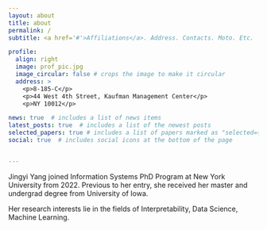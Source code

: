 ```yaml
---
layout: about
title: about
permalink: /
subtitle: <a href='#'>Affiliations</a>. Address. Contacts. Moto. Etc.

profile:
  align: right
  image: prof_pic.jpg
  image_circular: false # crops the image to make it circular
  address: >
    <p>8-185-C</p>
    <p>44 West 4th Street, Kaufman Management Center</p>
    <p>NY 10012</p>

news: true  # includes a list of news items
latest_posts: true  # includes a list of the newest posts
selected_papers: true # includes a list of papers marked as "selected={true}"
social: true  # includes social icons at the bottom of the page


---
```

Jingyi Yang joined Information Systems PhD Program at New York University from 2022. Previous to her entry, she received her master and undergrad degree from University of Iowa.

Her research interests lie in the fields of Interpretability, Data Science, Machine Learning.
